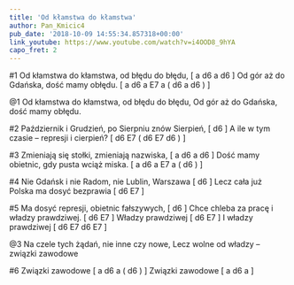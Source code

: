 ```yaml
---
title: 'Od kłamstwa do kłamstwa'
author: Pan_Kmicic4
pub_date: '2018-10-09 14:55:34.857318+00:00'
link_youtube: https://www.youtube.com/watch?v=i4OOD8_9hYA
capo_fret: 2
---
```


#1
Od kłamstwa do kłamstwa, od błędu do błędu, [ a d6 a d6 ]
Od gór aż do Gdańska, dość mamy obłędu. [ a d6 a E7 a ( d6 a d6 ) ]

@1
Od kłamstwa do kłamstwa, od błędu do błędu,
Od gór aż do Gdańska, dość mamy obłędu.

#2
Październik i Grudzień, po Sierpniu znów Sierpień, [ d6 ]
A ile w tym czasie – represji i cierpień? [ d6 E7 ( d6 E7 d6 ) ]

#3
Zmieniają się stołki, zmieniają nazwiska, [ a d6 a d6 ]
Dość mamy obietnic, gdy pusta wciąż miska. [ a d6 a E7 a ( d6  ) ]

#4
Nie Gdańsk i nie Radom, nie Lublin, Warszawa  [ d6 ]
Lecz cała już Polska ma dosyć bezprawia [ d6 E7 ]

#5
Ma dosyć represji, obietnic fałszywych, [ d6 ]
Chce chleba za pracę i władzy prawdziwej. [ d6 E7 ]
Władzy prawdziwej [ d6 E7 ]
I władzy prawdziwej [ d6 E7 d6 E7 ]

@3
Na czele tych żądań, nie inne czy nowe,
Lecz wolne od władzy – związki zawodowe 

#6
Związki zawodowe [ a d6 a ( d6 ) ]
Związki zawodowe [ a d6 a ]